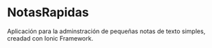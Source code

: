 # NotasRapidas
Aplicación para la adminstración de pequeñas notas de texto simples, creadad con Ionic Framework.
